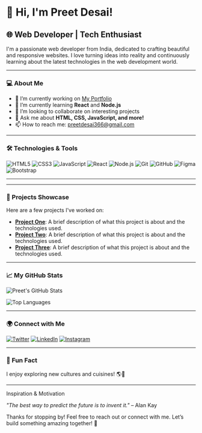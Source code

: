 # 👋 Hi, I'm **Preet Desai**!

## 🌐 Web Developer | Tech Enthusiast

I'm a passionate web developer from India, dedicated to crafting beautiful and responsive websites. I love turning ideas into reality and continuously learning about the latest technologies in the web development world.

---

### 💻 About Me

- 🔭 I’m currently working on [My Portfolio](https://your-portfolio-link.com)
- 🌱 I’m currently learning **React** and **Node.js**
- 👯 I’m looking to collaborate on interesting projects
- 💬 Ask me about **HTML, CSS, JavaScript, and more!**
- 📫 How to reach me: [preetdesai366@gmail.com](mailto:preetdesai366@gmail.com)

---

### 🛠️ Technologies & Tools

![HTML5](https://img.shields.io/badge/HTML5-E34F26?style=flat-square&logo=html5&logoColor=white)
![CSS3](https://img.shields.io/badge/CSS3-1572B6?style=flat-square&logo=css3&logoColor=white)
![JavaScript](https://img.shields.io/badge/JavaScript-F7DF1E?style=flat-square&logo=javascript&logoColor=black)
![React](https://img.shields.io/badge/React-61DAFB?style=flat-square&logo=react&logoColor=black)
![Node.js](https://img.shields.io/badge/Node.js-339933?style=flat-square&logo=node.js&logoColor=white)
![Git](https://img.shields.io/badge/Git-F05032?style=flat-square&logo=git&logoColor=white)
![GitHub](https://img.shields.io/badge/GitHub-181717?style=flat-square&logo=github&logoColor=white)
![Figma](https://img.shields.io/badge/Figma-F24E1E?style=flat-square&logo=figma&logoColor=white)
![Bootstrap](https://img.shields.io/badge/Bootstrap-563D7C?style=flat-square&logo=bootstrap&logoColor=white)

---

---
### 🌟 Projects Showcase

Here are a few projects I've worked on:

- **[Project One](https://link-to-your-project.com)**: A brief description of what this project is about and the technologies used.
- **[Project Two](https://link-to-your-project.com)**: A brief description of what this project is about and the technologies used.
- **[Project Three](https://link-to-your-project.com)**: A brief description of what this project is about and the technologies used.

---

### 📈 My GitHub Stats

![Preet's GitHub Stats](https://github-readme-stats.vercel.app/api?username=your-github-username&show_icons=true&hide_title=true&count_private=true&theme=radical)

![Top Languages](https://github-readme-stats.vercel.app/api/top-langs/?username=your-github-username&layout=compact&theme=radical)

---

### 🌍 Connect with Me

[![Twitter](https://img.shields.io/badge/Twitter-1DA1F2?style=flat-square&logo=twitter&logoColor=white)](https://twitter.com/your-twitter-handle)
[![LinkedIn](https://img.shields.io/badge/LinkedIn-0077B5?style=flat-square&logo=linkedin&logoColor=white)](https://linkedin.com/in/your-linkedin-profile)
[![Instagram](https://img.shields.io/badge/Instagram-E1306C?style=flat-square&logo=instagram&logoColor=white)](https://instagram.com/your-instagram-handle)

---

### 🎉 Fun Fact

I enjoy exploring new cultures and cuisines! 🌎🍜

---
Inspiration & Motivation

_"The best way to predict the future is to invent it."_ – Alan Kay

Thanks for stopping by! Feel free to reach out or connect with me. Let’s build something amazing together! 🚀
